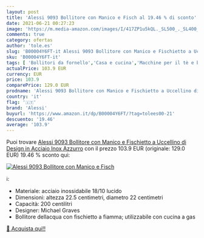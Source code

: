 ```yaml
---
layout: post
title: 'Alessi 9093 Bollitore con Manico e Fisch al 19.46 % di sconto'
date: 2021-06-21 00:27:23
image: 'https://m.media-amazon.com/images/I/417ZP1u5kQL._SL500_._SL400_.jpg'
comments: true
category: ofertas
author: 'tole.es'
slug: 'B00004Y6FT-it Alessi 9093 Bollitore con Manico e Fischietto a Uccellino...'
sku: 'B00004Y6FT-it'
tags: [ 'Bollitori da fornello','Casa e cucina','Macchine per il tè e bollitori elettrici','Tè e caffè','alessi', ]
actualPrice: 103.9 EUR
currency: EUR
price: 103.9
comparePrice: 129.0 EUR
prodname: 'Alessi 9093 Bollitore con Manico e Fischietto a Uccellino di Design in Acciaio Inox  Azzurro'
country: 'it'
flag: '🇮🇹'
brand: 'Alessi'
buyurl: 'https://www.amazon.it/dp/B00004Y6FT/?tag=tolees00-21'
descuento: '19.46'
average: '103.9'
---
```


Puoi trovare [Alessi 9093 Bollitore con Manico e Fischietto a Uccellino di Design in Acciaio Inox  Azzurro](https://www.amazon.it/dp/B00004Y6FT/?tag=tolees00-21) con il prezzo 103.9 EUR (originale: 129.0 EUR) 19.46 % sconto qui:

[![Alessi 9093 Bollitore con Manico e Fisch](https://m.media-amazon.com/images/I/417ZP1u5kQL._SL500_._SL400_.jpg)](https://www.amazon.it/dp/B00004Y6FT/?tag=tolees00-21)

ℹ️:

- Materiale: acciaio inossidabile 18/10 lucido
- Dimensioni: altezza 22.5 centimetri, diametro 22 centimetri
- Capacità: 200 centilitri
- Designer: Michael Graves
- Bollitore dellacqua con fischietto a fiamma; utilizzabile con cucina a gas

[🛒 Acquista qui!!](https://www.amazon.it/dp/B00004Y6FT/?tag=tolees00-21)
